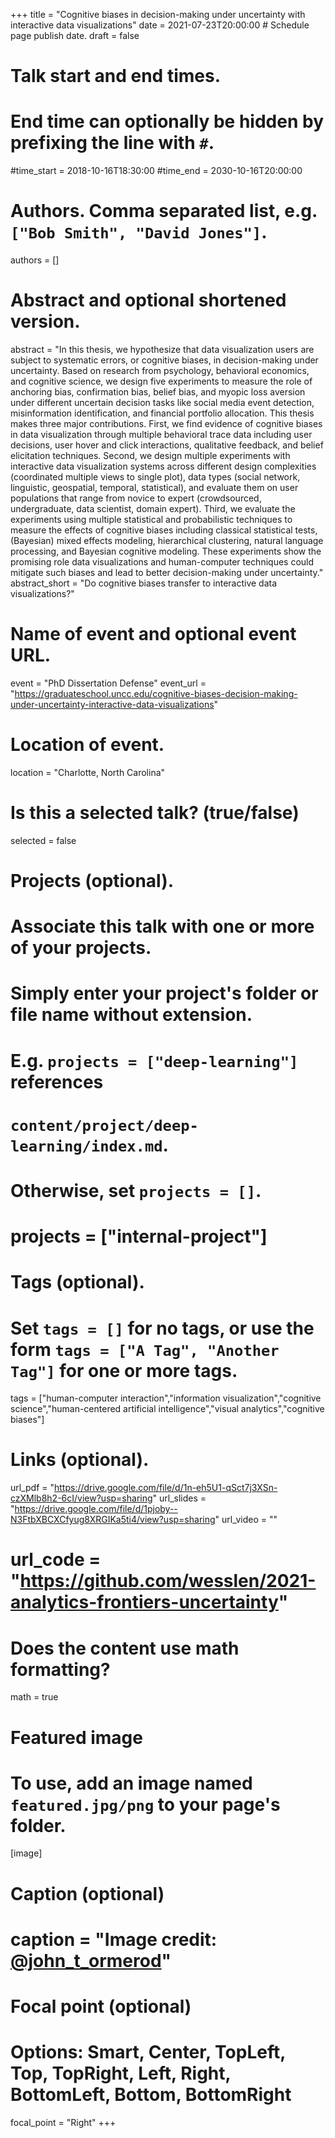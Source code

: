 +++
title = "Cognitive biases in decision-making under uncertainty with interactive data visualizations"
date = 2021-07-23T20:00:00  # Schedule page publish date.
draft = false

# Talk start and end times.
#   End time can optionally be hidden by prefixing the line with `#`.
#time_start = 2018-10-16T18:30:00
#time_end = 2030-10-16T20:00:00

# Authors. Comma separated list, e.g. `["Bob Smith", "David Jones"]`.
authors = []

# Abstract and optional shortened version.
abstract = "In this thesis, we hypothesize that data visualization users are subject to systematic errors, or cognitive biases, in decision-making under uncertainty. Based on research from psychology, behavioral economics, and cognitive science, we design five experiments to measure the role of anchoring bias, confirmation bias, belief bias, and myopic loss aversion under different uncertain decision tasks like social media event detection, misinformation identification, and financial portfolio allocation. This thesis makes three major contributions. First, we find evidence of cognitive biases in data visualization through multiple behavioral trace data including user decisions, user hover and click interactions, qualitative feedback, and belief elicitation techniques. Second, we design multiple experiments with interactive data visualization systems across different design complexities (coordinated multiple views to single plot), data types (social network, linguistic, geospatial, temporal, statistical), and evaluate them on user populations that range from novice to expert (crowdsourced, undergraduate, data scientist, domain expert). Third, we evaluate the experiments using multiple statistical and probabilistic techniques to measure the effects of cognitive biases including classical statistical tests, (Bayesian) mixed effects modeling, hierarchical clustering, natural language processing, and Bayesian cognitive modeling. These experiments show the promising role data visualizations and human-computer techniques could mitigate such biases and lead to better decision-making under uncertainty."
abstract_short = "Do cognitive biases transfer to interactive data visualizations?"

# Name of event and optional event URL.
event = "PhD Dissertation Defense"
event_url = "https://graduateschool.uncc.edu/cognitive-biases-decision-making-under-uncertainty-interactive-data-visualizations"

# Location of event.
location = "Charlotte, North Carolina"

# Is this a selected talk? (true/false)
selected = false

# Projects (optional).
#   Associate this talk with one or more of your projects.
#   Simply enter your project's folder or file name without extension.
#   E.g. `projects = ["deep-learning"]` references 
#   `content/project/deep-learning/index.md`.
#   Otherwise, set `projects = []`.
# projects = ["internal-project"]

# Tags (optional).
#   Set `tags = []` for no tags, or use the form `tags = ["A Tag", "Another Tag"]` for one or more tags.
tags = ["human-computer interaction","information visualization","cognitive science","human-centered artificial intelligence","visual analytics","cognitive biases"]

# Links (optional).
url_pdf = "https://drive.google.com/file/d/1n-eh5U1-qSct7j3XSn-czXMlb8h2-6cI/view?usp=sharing"
url_slides = "https://drive.google.com/file/d/1pjoby--N3FtbXBCXCfyug8XRGIKa5ti4/view?usp=sharing"
url_video = ""
# url_code = "https://github.com/wesslen/2021-analytics-frontiers-uncertainty"

# Does the content use math formatting?
math = true

# Featured image
# To use, add an image named `featured.jpg/png` to your page's folder. 
[image]
  # Caption (optional)
#  caption = "Image credit:  [**@john_t_ormerod**](https://twitter.com/john_t_ormerod/status/1181456582619451392?s=20)"

  # Focal point (optional)
  # Options: Smart, Center, TopLeft, Top, TopRight, Left, Right, BottomLeft, Bottom, BottomRight
  focal_point = "Right"
+++
